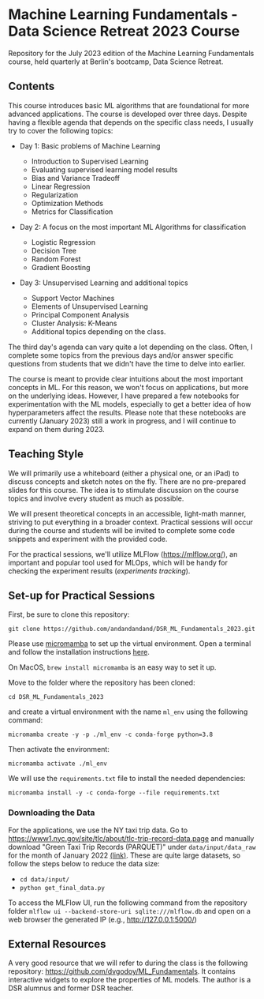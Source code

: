 # Machine Learning Fundamentals - Data Science Retreat 2023 Course
Repository for the July 2023 edition of the Machine Learning Fundamentals course, held quarterly at Berlin's bootcamp, Data Science Retreat.

## Contents
This course introduces basic ML algorithms that are foundational for more advanced applications. The course is developed over three days. Despite having a flexible agenda that depends on the specific class needs, I usually try to cover the following topics:

* Day 1: Basic problems of Machine Learning
  * Introduction to Supervised Learning
  * Evaluating supervised learning model results
  * Bias and Variance Tradeoff
  * Linear Regression
  * Regularization
  * Optimization Methods
  * Metrics for Classification

* Day 2: A focus on the most important ML Algorithms for classification
  * Logistic Regression
  * Decision Tree
  * Random Forest
  * Gradient Boosting

* Day 3: Unsupervised Learning and additional topics
  * Support Vector Machines
  * Elements of Unsupervised Learning
  * Principal Component Analysis
  * Cluster Analysis: K-Means
  * Additional topics depending on the class.

The third day's agenda can vary quite a lot depending on the class. Often, I complete some topics from the previous days and/or answer specific questions from students that we didn't have the time to delve into earlier. 

The course is meant to provide clear intuitions about the most important concepts in ML. For this reason, we won't focus on applications, but more on the underlying ideas. However, I have prepared a few notebooks for experimentation with the ML models, especially to get a better idea of how hyperparameters affect the results. Please note that these notebooks are currently (January 2023) still a work in progress, and I will continue to expand on them during 2023. 

## Teaching Style
We will primarily use a whiteboard (either a physical one, or an iPad) to discuss concepts and sketch notes on the fly. There are no pre-prepared slides for this course. The idea is to stimulate discussion on the course topics and involve every student as much as possible. 

We will present theoretical concepts in an accessible, light-math manner, striving to put everything in a broader context. Practical sessions will occur during the course and students will be invited to complete some code snippets and experiment with the provided code. 

For the practical sessions, we'll utilize MLFlow (https://mlflow.org/), an important and popular tool used for MLOps, which will be handy for checking the experiment results (*experiments tracking*).

## Set-up for Practical Sessions

First, be sure to clone this repository:

`git clone https://github.com/andandandand/DSR_ML_Fundamentals_2023.git`

Please use [micromamba](https://mamba.readthedocs.io/en/latest/micromamba.html) to set up the virtual environment. Open a terminal and follow the installation instructions [here](https://mamba.readthedocs.io/en/latest/installation.html). 

On MacOS, `brew install micromamba` is an easy way to set it up.  

Move to the folder where the repository has been cloned:

```cd DSR_ML_Fundamentals_2023```

and create a virtual environment with the name `ml_env` using the following command:

```micromamba create -y -p ./ml_env -c conda-forge python=3.8```

Then activate the environment:

```micromamba activate ./ml_env```

We will use the `requirements.txt` file to install the needed dependencies: 

```micromamba install -y -c conda-forge --file requirements.txt``` 

### Downloading the Data

For the applications, we use the NY taxi trip data. Go to https://www1.nyc.gov/site/tlc/about/tlc-trip-record-data.page and manually download "Green Taxi Trip Records (PARQUET)" under `data/input/data_raw` for the month of January 2022 [(link)](https://d37ci6vzurychx.cloudfront.net/trip-data/green_tripdata_2022-01.parquet). These are quite large datasets, so follow the steps below to reduce the data size:

- `cd data/input/`
- `python get_final_data.py` 

To access the MLFlow UI, run the following command from the repository folder `mlflow ui --backend-store-uri sqlite:///mlflow.db` and open on a web browser the generated IP (e.g., http://127.0.0.1:5000/)

## External Resources
A very good resource that we will refer to during the class is the following repository: https://github.com/dvgodoy/ML_Fundamentals. It contains interactive widgets to explore the properties of ML models. The author is a DSR alumnus and former DSR teacher.

